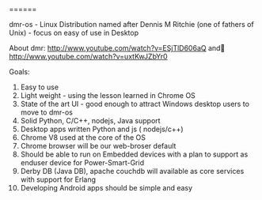 ======

dmr-os - Linux Distribution named after Dennis M Ritchie (one of fathers of Unix) - focus on easy of use  in Desktop 


About dmr: 
           http://www.youtube.com/watch?v=ESjTlD606aQ 
           and
           http://www.youtube.com/watch?v=uxtKwJZbYr0
           
Goals:
1. Easy to use 
2. Light weight - using the lesson learned in Chrome OS
3. State of the art UI - good enough to attract Windows desktop users to move to dmr-os
4. Solid Python, C/C++, nodejs, Java support 
5. Desktop apps written Python and js ( nodejs/c++)
6. Chrome V8 used at the core of the OS
7. Chrome browser will be our web-broser default
8. Should be able to run on Embedded devices with a plan to support as enduser device for Power-Smart-Grid
9. Derby DB (Java DB), apache couchdb will available as core services with support for Erlang
10. Developing Android apps should be simple and easy
